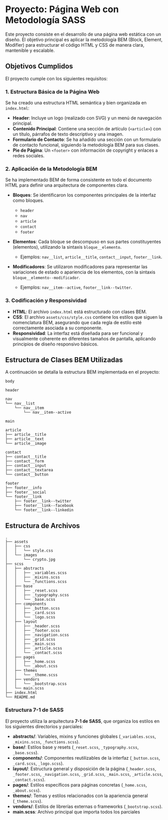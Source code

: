# Proyecto: Página Web con Metodología SASS

Este proyecto consiste en el desarrollo de una página web estática con un diseño. El objetivo principal es aplicar la metodología BEM (Block, Element, Modifier) para estructurar el código HTML y CSS de manera clara, mantenible y escalable.

## Objetivos Cumplidos

El proyecto cumple con los siguientes requisitos:

### 1. Estructura Básica de la Página Web

Se ha creado una estructura HTML semántica y bien organizada en `index.html`:

-   **Header**: Incluye un logo (realizado con SVG) y un menú de navegación principal.
-   **Contenido Principal**: Contiene una sección de artículo (`<article>`) con un título, párrafos de texto descriptivo y una imagen.
-   **Formulario de Contacto**: Se ha añadido una sección con un formulario de contacto funcional, siguiendo la metodología BEM para sus clases.
-   **Pie de Página**: Un `<footer>` con información de copyright y enlaces a redes sociales.

### 2. Aplicación de la Metodología BEM

Se ha implementado BEM de forma consistente en todo el documento HTML para definir una arquitectura de componentes clara.

-   **Bloques**: Se identificaron los componentes principales de la interfaz como bloques.
    -   `header`
    -   `nav`
    -   `article`
    -   `contact`
    -   `footer`

-   **Elementos**: Cada bloque se descompuso en sus partes constituyentes (elementos), utilizando la sintaxis `bloque__elemento`.
    -   Ejemplos: `nav__list`, `article__title`, `contact__input`, `footer__link`.

-   **Modificadores**: Se utilizaron modificadores para representar las variaciones de estado o apariencia de los elementos, con la sintaxis `bloque__elemento--modificador`.
    -   Ejemplos: `nav__item--active`, `footer__link--twitter`.

### 3. Codificación y Responsividad

-   **HTML**: El archivo `index.html` está estructurado con clases BEM.
-   **CSS**: El archivo `assets/css/style.css` contiene los estilos que siguen la nomenclatura BEM, asegurando que cada regla de estilo esté correctamente asociada a su componente.
-   **Responsividad**: La interfaz está diseñada para ser funcional y visualmente coherente en diferentes tamaños de pantalla, aplicando principios de diseño responsivo básicos.

## Estructura de Clases BEM Utilizadas

A continuación se detalla la estructura BEM implementada en el proyecto:

```
body

header

nav
└── nav__list
    └── nav__item
        └── nav__item--active

main

article
├── article__title
├── article__text
└── article__image

contact
├── contact__title
├── contact__form
├── contact__input
├── contact__textarea
└── contact__button

footer
├── footer__info
├── footer__social
└── footer__link
    ├── footer__link--twitter
    ├── footer__link--facebook
    └── footer__link--linkedin
```

## Estructura de Archivos

```
.
├── assets
│   ├── css
│   │   └── style.css
│   └── images
│       └── crypto.jpg
├── scss
│   ├── abstracts
│   │   ├── _variables.scss
│   │   ├── _mixins.scss
│   │   └── _functions.scss
│   ├── base
│   │   ├── _reset.scss
│   │   ├── _typography.scss
│   │   └── _base.scss
│   ├── components
│   │   ├── _button.scss
│   │   ├── _card.scss
│   │   └── _logo.scss
│   ├── layout
│   │   ├── _header.scss
│   │   ├── _footer.scss
│   │   ├── _navigation.scss
│   │   ├── _grid.scss
│   │   ├── _main.scss
│   │   ├── _article.scss
│   │   └── _contact.scss
│   ├── pages
│   │   ├── _home.scss
│   │   └── _about.scss
│   ├── themes
│   │   └── _theme.scss
│   ├── vendors
│   │   └── _bootstrap.scss
│   └── main.scss
├── index.html
└── README.md
```

### Estructura 7-1 de SASS

El proyecto utiliza la arquitectura **7-1 de SASS**, que organiza los estilos en los siguientes directorios y parciales:

- **abstracts/**: Variables, mixins y funciones globales (`_variables.scss`, `_mixins.scss`, `_functions.scss`).
- **base/**: Estilos base y resets (`_reset.scss`, `_typography.scss`, `_base.scss`).
- **components/**: Componentes reutilizables de la interfaz (`_button.scss`, `_card.scss`, `_logo.scss`).
- **layout/**: Estructura general y disposición de la página (`_header.scss`, `_footer.scss`, `_navigation.scss`, `_grid.scss`, `_main.scss`, `_article.scss`, `_contact.scss`).
- **pages/**: Estilos específicos para páginas concretas (`_home.scss`, `_about.scss`).
- **themes/**: Temas y estilos relacionados con la apariencia general (`_theme.scss`).
- **vendors/**: Estilos de librerías externas o frameworks (`_bootstrap.scss`).
- **main.scss**: Archivo principal que importa todos los parciales
